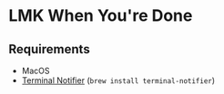 # LMK When You're Done

## Requirements
* MacOS
* [Terminal Notifier](https://github.com/julienXX/terminal-notifier) (`brew install terminal-notifier`)

